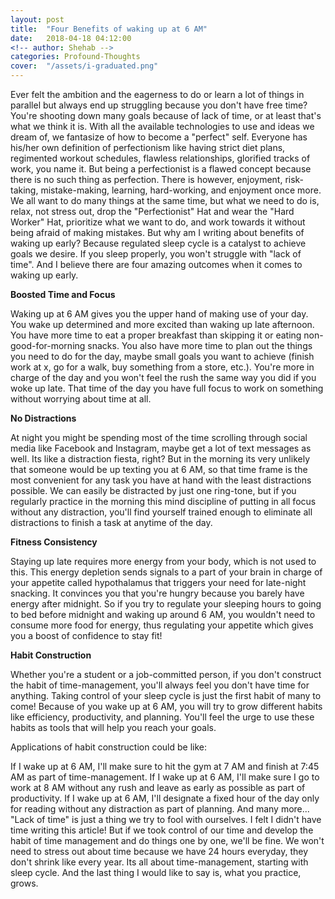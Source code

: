 ```yaml
---
layout: post
title:  "Four Benefits of waking up at 6 AM"
date:   2018-04-18 04:12:00
<!-- author: Shehab -->
categories: Profound-Thoughts
cover:  "/assets/i-graduated.png"
---
```


Ever felt the ambition and the eagerness to do or learn a lot of things in parallel but always end up struggling because you don't have free time? You're shooting down many goals because of lack of time, or at least that's what we think it is. With all the available technologies to use and ideas we dream of, we fantasize of how to become a "perfect" self. Everyone has his/her own definition of perfectionism like having strict diet plans, regimented workout schedules, flawless relationships, glorified tracks of work, you name it. But being a perfectionist is a flawed concept because there is no such thing as perfection. There is however, enjoyment, risk-taking, mistake-making, learning, hard-working, and enjoyment once more. We all want to do many things at the same time, but what we need to do is, relax, not stress out, drop the "Perfectionist" Hat and wear the "Hard Worker" Hat, prioritize what we want to do, and work towards it without being afraid of making mistakes. But why am I writing about benefits of waking up early? Because regulated sleep cycle is a catalyst to achieve goals we desire. If you sleep properly, you won't struggle with "lack of time". And I believe there are four amazing outcomes when it comes to waking up early.

<strong>Boosted Time and Focus</strong> 

Waking up at 6 AM gives you the upper hand of making use of your day. You wake up determined and more excited than waking up late afternoon. You have more time to eat a proper breakfast than skipping it or eating non-good-for-morning snacks. You also have more time to plan out the things you need to do for the day, maybe small goals you want to achieve (finish work at x, go for a walk, buy something from a store, etc.). You're more in charge of the day and you won't feel the rush the same way you did if you woke up late. That time of the day you have full focus to work on something without worrying about time at all.

<strong>No Distractions</strong>

At night you might be spending most of the time scrolling through social media like Facebook and Instagram, maybe get a lot of text messages as well. Its like a distraction fiesta, right? But in the morning its very unlikely that someone would be up texting you at 6 AM, so that time frame is the most convenient for any task you have at hand with the least distractions possible. We can easily be distracted by just one ring-tone, but if you regularly practice in the morning this mind discipline of putting in all focus without any distraction, you'll find yourself trained enough to eliminate all distractions to finish a task at anytime of the day.

<strong>Fitness Consistency</strong>

Staying up late requires more energy from your body, which is not used to this. This energy depletion sends signals to a part of your brain in charge of your appetite called hypothalamus that triggers your need for late-night snacking. It convinces you that you're hungry because you barely have energy after midnight. So if you try to regulate your sleeping hours to going to bed before midnight and waking up around 6 AM, you wouldn't need to consume more food for energy, thus regulating your appetite which gives you a boost of confidence to stay fit!

<strong>Habit Construction</strong>

Whether you're a student or a job-committed person, if you don't construct the habit of time-management, you'll always feel you don't have time for anything. Taking control of your sleep cycle is just the first habit of many to come! Because of you wake up at 6 AM, you will try to grow different habits like efficiency, productivity, and planning. You'll feel the urge to use these habits as tools that will help you reach your goals.

Applications of habit construction could be like:

If I wake up at 6 AM, I'll make sure to hit the gym at 7 AM and finish at 7:45 AM as part of time-management.
If I wake up at 6 AM, I'll make sure I go to work at 8 AM without any rush and leave as early as possible as part of productivity.
If I wake up at 6 AM, I'll designate a fixed hour of the day only for reading without any distraction as part of planning.
And many more...
"Lack of time" is just a thing we try to fool with ourselves. I felt I didn't have time writing this article! But if we took control of our time and develop the habit of time management and do things one by one, we'll be fine. We won't need to stress out about time because we have 24 hours everyday, they don't shrink like every year. Its all about time-management, starting with sleep cycle. And the last thing I would like to say is, what you practice, grows.